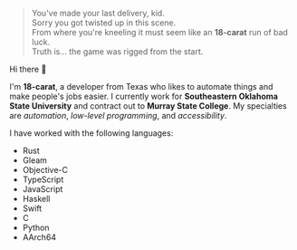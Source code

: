 > You've made your last delivery, kid.<br>
> Sorry you got twisted up in this scene.<br>
> From where you're kneeling it must seem like an **18-carat** run of bad luck.<br>
> Truth is... the game was rigged from the start.

Hi there 👋

I'm **18-carat**, a developer from Texas<!-- as of 2025. If you're reading this in 2026, I will be a refugee up north, God willing --> who likes to automate things and make people's jobs easier.
I currently work for **Southeastern Oklahoma State University** and contract out to **Murray State College**. 
My specialties are *automation*, *low-level programming*, and *accessibility*.

I have worked with the following languages:
- Rust
- Gleam
- Objective-C
- TypeScript
- JavaScript
- Haskell
- Swift
- C
- Python
- AArch64

<!--
**18-carat/18-carat** is a ✨ _special_ ✨ repository because its `README.md` (this file) appears on your GitHub profile.

Here are some ideas to get you started:

- 🔭 I’m currently working on ...
- 🌱 I’m currently learning ...
- 👯 I’m looking to collaborate on ...
- 🤔 I’m looking for help with ...
- 💬 Ask me about ...
- 📫 How to reach me: ...
- 😄 Pronouns: ...
- ⚡ Fun fact: ...
-->
